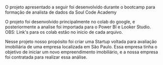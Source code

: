 O projeto apresentado a seguir foi desenvolvido durante o bootcamp para formação de analista de dados da Soul Code Academy

O projeto foi desenvolvido principalmente no colab do google, e posteriormente a analise foi importada para o Power BI e Looker Studio.
    OBS: Link's para os colab estão no inicio de cada arquivo.

Nesse projeto nosso propósito foi criar uma Startup voltada para avaliação imobiliária de uma empresa localizada em São Paulo.
Essa empresa tinha o objetivo de iniciar um novo empreendimento imobiliário, e a nossa empresa foi contratada para realizar essa análise.


